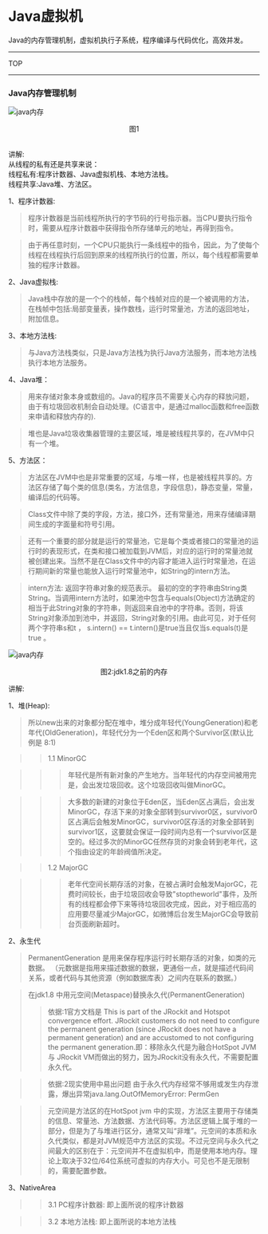 # Java虚拟机
Java的内存管理机制，虚拟机执行子系统，程序编译与代码优化，高效并发。

-----
TOP



-----

### Java内存管理机制

![java内存](https://github.com/Zhangchao999/Java-1/raw/master/pictures/1.jpg)
<br>
<p align = "center">
图1
</p>

<br>
讲解:<br>
从线程的私有还是共享来说：<br>
线程私有:程序计数器、Java虚拟机栈、本地方法栈。<br>
线程共享:Java堆、方法区。<br>

1、程序计数器:
> 程序计数器是当前线程所执行的字节码的行号指示器。当CPU要执行指令时，需要从程序计数器中获得指令所存储单元的地址，再得到指令。 

> 由于再任意时刻，一个CPU只能执行一条线程中的指令，因此，为了使每个线程在线程执行后回到原来的线程所执行的位置，所以，每个线程都需要单独的程序计数器。

2、Java虚拟栈:
> Java栈中存放的是一个个的栈帧，每个栈帧对应的是一个被调用的方法，在栈帧中包括:局部变量表，操作数栈，运行时常量池，方法的返回地址，附加信息。

3、本地方法栈:
> 与Java方法栈类似，只是Java方法栈为执行Java方法服务，而本地方法栈执行本地方法服务。

4、Java堆：
> 用来存储对象本身或数组的。Java的程序员不需要关心内存的释放问题，由于有垃圾回收机制会自动处理。(C语言中，是通过malloc函数和free函数来申请和释放内存的).


> 堆也是Java垃圾收集器管理的主要区域，堆是被线程共享的，在JVM中只有一个堆。

5、方法区：
> 方法区在JVM中也是非常重要的区域，与堆一样，也是被线程共享的。方法区存储了每个类的信息(类名，方法信息，字段信息)，静态变量，常量，编译后的代码等。

> Class文件中除了类的字段，方法，接口外，还有常量池，用来存储编译期间生成的字面量和符号引用。

> 还有一个重要的部分就是运行的常量池，它是每个类或者接口的常量池的运行时的表现形式，在类和接口被加载到JVM后，对应的运行时的常量池就被创建出来。当然不是在Class文件中的内容才能进入运行时常量池，在运行期间新的常量也能放入运行时常量池中，如String的intern方法。

> intern方法: 返回字符串对象的规范表示。 最初的空的字符串由String类String。当调用intern方法时，如果池中包含与equals(Object)方法确定的相当于此String对象的字符串，则返回来自池中的字符串。否则，将该String对象添加到池中，并返回，String对象的引用。由此可见，对于任何两个字符串s和t ， s.intern() == t.intern()是true当且仅当s.equals(t)是true 。


![java内存](https://github.com/Zhangchao999/Java-1/raw/master/pictures/2.jpg)
<br>
<p align="center">
	图2:jdk1.8之前的内存
</p>

讲解:<br>

1、堆(Heap):
> 所以new出来的对象都分配在堆中，堆分成年轻代(YoungGeneration)和老年代(OldGeneration)，年轻代分为一个Eden区和两个Survivor区(默认比例是 8:1)

>> 1.1 MinorGC

>>> 年轻代是所有新对象的产生地方。当年轻代的内存空间被用完是，会出发垃圾回收。这个垃圾回收叫做MinorGC。

>>> 大多数的新建的对象位于Eden区，当Eden区占满后，会出发MinorGC，存活下来的对象全部转到survivor0区，survivor0区占满后会触发MinorGC，survivor0区存活的对象全部转到survivor1区，这要就会保证一段时间内总有一个survivor区是空的。经过多次的MinorGC任然存货的对象会转到老年代，这个指由设定的年龄阀值所决定。


>> 1.2 MajorGC

>>> 老年代空间长期存活的对象，在被占满时会触发MajorGC，花费时间较长，由于垃圾回收会导致"stoptheworld"事件，及所有的线程都会停下来等待垃圾回收完成，因此，对于相应高的应用要尽量减少MajorGC，如微博后台发生MajorGC会导致前台页面刷新超时。

2、永生代
> PermanentGeneration 是用来保存程序运行时长期存活的对象，如类的元数据。
（元数据是指用来描述数据的数据，更通俗一点，就是描述代码间关系，或者代码与其他资源（例如数据库表）之间内在联系的数据。）

> 在jdk1.8 中用元空间(Metaspace)替换永久代(PermanentGeneration)
>> 依据:1官方文档是 This is part of the JRockit and Hotspot convergence effort. JRockit customers do not need to configure the permanent generation (since JRockit does not have a permanent generation) and are accustomed to not configuring the permanent generation.即：移除永久代是为融合HotSpot JVM与 JRockit VM而做出的努力，因为JRockit没有永久代，不需要配置永久代。

>> 依据:2现实使用中易出问题 由于永久代内存经常不够用或发生内存泄露，爆出异常java.lang.OutOfMemoryError: PermGen

>> 元空间是方法区的在HotSpot jvm 中的实现，方法区主要用于存储类的信息、常量池、方法数据、方法代码等。方法区逻辑上属于堆的一部分，但是为了与堆进行区分，通常又叫“非堆”。元空间的本质和永久代类似，都是对JVM规范中方法区的实现。不过元空间与永久代之间最大的区别在于：元空间并不在虚拟机中，而是使用本地内存。理论上取决于32位/64位系统可虚拟的内存大小。可见也不是无限制的，需要配置参数。

3、NativeArea

>> 3.1 PC程序计数器: 即上面所说的程序计数器

>> 3.2 本地方法栈: 即上面所说的本地方法栈






